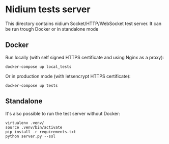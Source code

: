 # Nidium tests server

This directory contains nidium Socket/HTTP/WebSocket test server. It can be run trough Docker or in standalone mode

## Docker
Run locally (with self signed HTTPS certificate and using Nginx as a proxy): 
```
docker-compose up local_tests
```

Or in production mode (with letsencrypt HTTPS certificate):
```
docker-compose up tests
```

## Standalone
It's also possible to run the test server without Docker:
```
virtualenv .venv/
source .venv/bin/activate
pip install -r requirements.txt
python server.py --ssl
````
